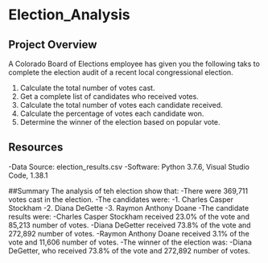 # Election_Analysis

## Project Overview

A Colorado Board of Elections employee has given you the following taks to complete the election audit of a recent local congressional election.

1. Calculate the total number of votes cast.
2. Get a complete list of candidates who received votes.
3. Calculate the total number of votes each candidate received.
4. Calculate the percentage of votes each candidate won.
5. Determine the winner of the election based on popular vote.

## Resources
-Data Source: election_results.csv
-Software: Python 3.7.6, Visual Studio Code, 1.38.1

##Summary
The analysis of teh election show that:
-There were 369,711 votes cast in the election.
-The candidates were:
  -1. Charles Casper Stockham
  -2. Diana DeGette
  -3. Raymon Anthony Doane
-The candidate results were:
  -Charles Casper Stockham received 23.0% of the vote and 85,213 number of votes.
  -Diana DeGetter received 73.8% of the vote and 272,892 number of votes.
  -Raymon Anthony Doane received 3.1% of the vote and 11,606 number of votes.
-The winner of the election was:
  -Diana DeGetter, who received 73.8% of the vote and 272,892 number of votes.
